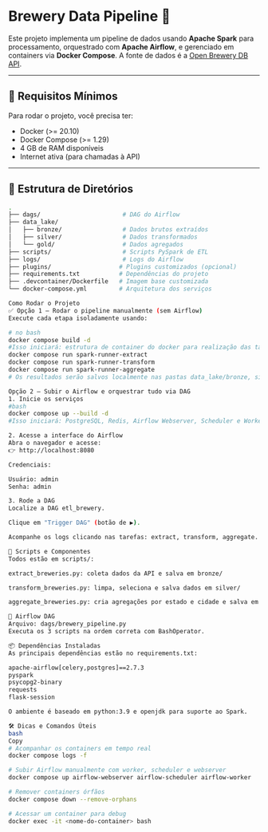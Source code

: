 # Brewery Data Pipeline 🍺

Este projeto implementa um pipeline de dados usando **Apache Spark** para processamento, orquestrado com **Apache Airflow**, e gerenciado em containers via **Docker Compose**. A fonte de dados é a [Open Brewery DB API](https://www.openbrewerydb.org/).

---

## 🔧 Requisitos Mínimos

Para rodar o projeto, você precisa ter:

- Docker (>= 20.10)
- Docker Compose (>= 1.29)
- 4 GB de RAM disponíveis
- Internet ativa (para chamadas à API)

---

## 📁 Estrutura de Diretórios

```bash
.
├── dags/                       # DAG do Airflow
├── data_lake/
│   ├── bronze/                 # Dados brutos extraídos
│   ├── silver/                 # Dados transformados
│   └── gold/                   # Dados agregados
├── scripts/                    # Scripts PySpark de ETL
├── logs/                       # Logs do Airflow
├── plugins/                   # Plugins customizados (opcional)
├── requirements.txt           # Dependências do projeto
├── .devcontainer/Dockerfile   # Imagem base customizada
└── docker-compose.yml         # Arquitetura dos serviços

Como Rodar o Projeto
✅ Opção 1 – Rodar o pipeline manualmente (sem Airflow)
Execute cada etapa isoladamente usando:

# no bash
docker compose build -d
#Isso iniciará: estrutura de container do docker para realização das tarefas
docker compose run spark-runner-extract
docker compose run spark-runner-transform
docker compose run spark-runner-aggregate
# Os resultados serão salvos localmente nas pastas data_lake/bronze, silver e gold.

Opção 2 – Subir o Airflow e orquestrar tudo via DAG
1. Inicie os serviços
#bash
docker compose up --build -d
#Isso iniciará: PostgreSQL, Redis, Airflow Webserver, Scheduler e Worker.

2. Acesse a interface do Airflow
Abra o navegador e acesse:
👉 http://localhost:8080

Credenciais:

Usuário: admin
Senha: admin

3. Rode a DAG
Localize a DAG etl_brewery.

Clique em "Trigger DAG" (botão de ▶️).

Acompanhe os logs clicando nas tarefas: extract, transform, aggregate.

🧪 Scripts e Componentes
Todos estão em scripts/:

extract_breweries.py: coleta dados da API e salva em bronze/

transform_breweries.py: limpa, seleciona e salva dados em silver/

aggregate_breweries.py: cria agregações por estado e cidade e salva em gold/

📂 Airflow DAG
Arquivo: dags/brewery_pipeline.py
Executa os 3 scripts na ordem correta com BashOperator.

📦 Dependências Instaladas
As principais dependências estão no requirements.txt:

apache-airflow[celery,postgres]==2.7.3
pyspark
psycopg2-binary
requests
flask-session

O ambiente é baseado em python:3.9 e openjdk para suporte ao Spark.

🛠️ Dicas e Comandos Úteis
bash
Copy
# Acompanhar os containers em tempo real
docker compose logs -f

# Subir Airflow manualmente com worker, scheduler e webserver
docker compose up airflow-webserver airflow-scheduler airflow-worker

# Remover containers órfãos
docker compose down --remove-orphans

# Acessar um container para debug
docker exec -it <nome-do-container> bash